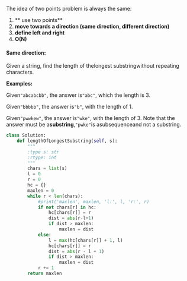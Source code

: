 The idea of two points problem is always the same:

1. ** use two points**
2. **move towards a direction \(same direction, different direction\)**
3. **define left and right**
4. **O\(N\)**

#### Same direction:

Given a string, find the length of thelongest substringwithout repeating characters.

**Examples:**

Given`"abcabcbb"`, the answer is`"abc"`, which the length is 3.

Given`"bbbbb"`, the answer is`"b"`, with the length of 1.

Given`"pwwkew"`, the answer is`"wke"`, with the length of 3. Note that the answer must be a**substring**,`"pwke"`is asubsequenceand not a substring.

```py
class Solution:
    def lengthOfLongestSubstring(self, s):
        """
        :type s: str
        :rtype: int
        """
        chars = list(s)
        l = 0
        r = 0
        hc = {}
        maxlen = 0
        while r < len(chars):
            #print('maxlen', maxlen, 'l:', l, 'r:', r)
            if not chars[r] in hc:
                hc[chars[r]] = r
                dist = abs(r-l+1)
                if dist > maxlen:
                    maxlen = dist
            else:
                l = max(hc[chars[r]] + 1, l)
                hc[chars[r]] = r
                dist = abs(r - l + 1)
                if dist > maxlen:
                    maxlen = dist
            r += 1
        return maxlen
```




